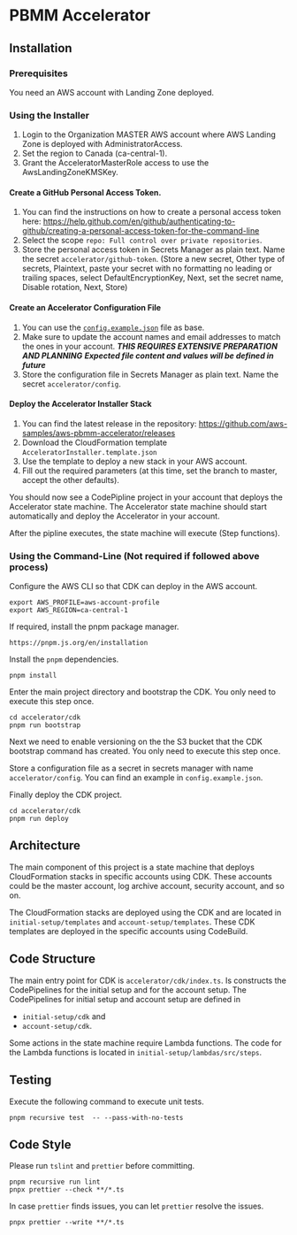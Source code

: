 # PBMM Accelerator

## Installation

### Prerequisites

You need an AWS account with Landing Zone deployed.

### Using the Installer

1. Login to the Organization MASTER AWS account where AWS Landing Zone is deployed with AdministratorAccess.
2. Set the region to Canada (ca-central-1).
3. Grant the AcceleratorMasterRole access to use the AwsLandingZoneKMSKey.

#### Create a GitHub Personal Access Token.

1. You can find the instructions on how to create a personal access token here: https://help.github.com/en/github/authenticating-to-github/creating-a-personal-access-token-for-the-command-line
2. Select the scope `repo: Full control over private repositories`.
3. Store the personal access token in Secrets Manager as plain text. Name the secret `accelerator/github-token`.
   (Store a new secret, Other type of secrets, Plaintext, paste your secret with no formatting no leading or trailing spaces, select DefaultEncryptionKey, Next, set the secret name, Disable rotation, Next, Store)

#### Create an Accelerator Configuration File

1. You can use the [`config.example.json`](./config.example.json) file as base.
2. Make sure to update the account names and email addresses to match the ones in your account.
   ***THIS REQUIRES EXTENSIVE PREPARATION AND PLANNING***
   ***Expected file content and values will be defined in future***
3. Store the configuration file in Secrets Manager as plain text. Name the secret `accelerator/config`.

#### Deploy the Accelerator Installer Stack

1. You can find the latest release in the repository: https://github.com/aws-samples/aws-pbmm-accelerator/releases
2. Download the CloudFormation template `AcceleratorInstaller.template.json`
3. Use the template to deploy a new stack in your AWS account.
4. Fill out the required parameters (at this time, set the branch to master, accept the other defaults).

You should now see a CodePipline project in your account that deploys the Accelerator state machine. The Accelerator
state machine should start automatically and deploy the Accelerator in your account.

After the pipline executes, the state machine will execute (Step functions).

### Using the Command-Line (Not required if followed above process)

Configure the AWS CLI so that CDK can deploy in the AWS account.

    export AWS_PROFILE=aws-account-profile
    export AWS_REGION=ca-central-1

If required, install the pnpm package manager.

    https://pnpm.js.org/en/installation

Install the `pnpm` dependencies.

    pnpm install

Enter the main project directory and bootstrap the CDK. You only need to execute this step once.

    cd accelerator/cdk
    pnpm run bootstrap

Next we need to enable versioning on the the S3 bucket that the CDK bootstrap command has created. You only need to
execute this step once.

Store a configuration file as a secret in secrets manager with name `accelerator/config`. You can find an example in
`config.example.json`.

Finally deploy the CDK project.

    cd accelerator/cdk
    pnpm run deploy

## Architecture

The main component of this project is a state machine that deploys CloudFormation stacks in specific accounts using CDK.
These accounts could be the master account, log archive account, security account, and so on.

The CloudFormation stacks are deployed using the CDK and are located in `initial-setup/templates` and
`account-setup/templates`. These CDK templates are deployed in the specific accounts using CodeBuild.

## Code Structure

The main entry point for CDK is `accelerator/cdk/index.ts`. Is constructs the CodePipelines for the initial setup and
for the account setup. The CodePipelines for initial setup and account setup are defined in

- `initial-setup/cdk` and
- `account-setup/cdk`.

Some actions in the state machine require Lambda functions. The code for the Lambda functions is located in
`initial-setup/lambdas/src/steps`.

## Testing

Execute the following command to execute unit tests.

    pnpm recursive test  -- --pass-with-no-tests

## Code Style

Please run `tslint` and `prettier` before committing.

    pnpm recursive run lint
    pnpx prettier --check **/*.ts

In case `prettier` finds issues, you can let `prettier` resolve the issues.

    pnpx prettier --write **/*.ts
